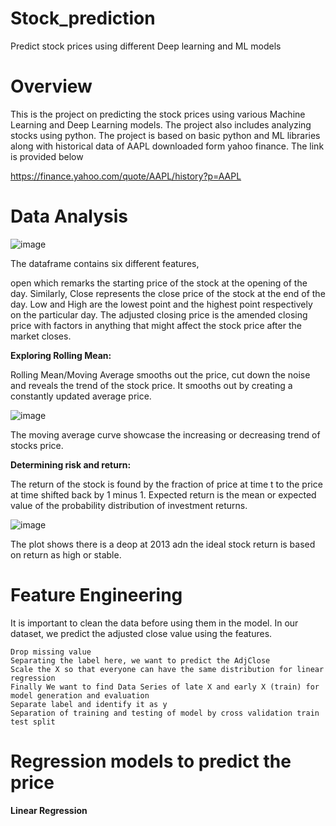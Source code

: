 # Stock_prediction
Predict stock prices using different Deep learning and ML models

# Overview
This is the project on predicting the stock prices using various Machine Learning and Deep Learning models. The project also includes analyzing stocks using python. The project is based on basic python and ML libraries along with historical data of AAPL downloaded form yahoo finance. The link is provided below

https://finance.yahoo.com/quote/AAPL/history?p=AAPL

# Data Analysis

![image](https://user-images.githubusercontent.com/44360746/64338966-81ad0000-d015-11e9-813d-25f8f9a31fbb.png)

The dataframe contains six different features, 

open which remarks the starting price of the stock at the opening of the day. Similarly, Close represents the close price of the stock at the end of the day. Low and High are the lowest point and the highest point respectively on the particular day. The adjusted closing price is the amended closing price with factors in anything that might affect the stock price after the market closes.

**Exploring Rolling Mean:** 

Rolling Mean/Moving Average smooths out the price, cut down the noise and reveals the trend of the stock price. It smooths out by creating a constantly updated average price.

![image](https://user-images.githubusercontent.com/44360746/64339806-60e5aa00-d017-11e9-9ba9-d55579272901.png)

The moving average curve showcase the increasing or decreasing trend of stocks price.

**Determining risk and return:**

The return of the stock is found by the fraction of price at time t to the price at time shifted back by 1 minus 1. 
Expected return is the mean or expected value of the probability distribution of investment returns. 

![image](https://user-images.githubusercontent.com/44360746/64340202-2defe600-d018-11e9-97d1-03957907fc63.png)

The plot shows there is a deop at 2013 adn the ideal stock return is based on return as high or stable.

# Feature Engineering

It is important to clean the data before using them in the model. In our dataset, we predict the adjusted close value using the features. 

    Drop missing value
    Separating the label here, we want to predict the AdjClose
    Scale the X so that everyone can have the same distribution for linear regression
    Finally We want to find Data Series of late X and early X (train) for model generation and evaluation
    Separate label and identify it as y
    Separation of training and testing of model by cross validation train test split
 
 
# Regression models to predict the price


**Linear Regression**


  



